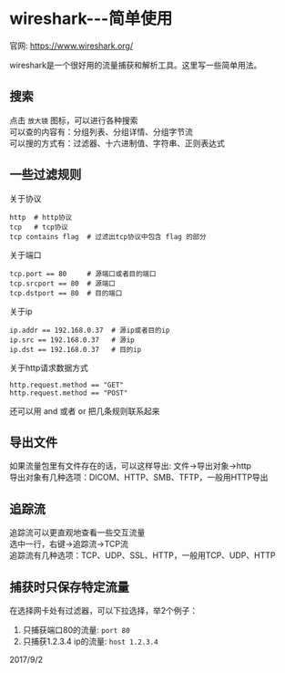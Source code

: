 # wireshark---简单使用

官网: https://www.wireshark.org/  

wireshark是一个很好用的流量捕获和解析工具。这里写一些简单用法。  


## 搜索
点击 `放大镜` 图标，可以进行各种搜索  
可以查的内容有：分组列表、分组详情、分组字节流  
可以搜的方式有：过滤器、十六进制值、字符串、正则表达式  


## 一些过滤规则
关于协议  
```
http  # http协议
tcp   # tcp协议
tcp contains flag  # 过滤出tcp协议中包含 flag 的部分
```

关于端口  
```
tcp.port == 80     # 源端口或者目的端口
tcp.srcport == 80  # 源端口
tcp.dstport == 80  # 目的端口
```

关于ip  
```
ip.addr == 192.168.0.37  # 源ip或者目的ip
ip.src == 192.168.0.37   # 源ip
ip.dst == 192.168.0.37   # 目的ip
```

关于http请求数据方式  
```
http.request.method == "GET"
http.request.method == "POST"
```

还可以用 and 或者 or 把几条规则联系起来  


## 导出文件
如果流量包里有文件存在的话，可以这样导出: 文件->导出对象->http  
导出对象有几种选项：DICOM、HTTP、SMB、TFTP，一般用HTTP导出  


## 追踪流
追踪流可以更直观地查看一些交互流量  
选中一行，右键->追踪流->TCP流  
追踪流有几种选项：TCP、UDP、SSL、HTTP，一般用TCP、UDP、HTTP  


## 捕获时只保存特定流量
在选择网卡处有过滤器，可以下拉选择，举2个例子：  
1. 只捕获端口80的流量: `port 80`
2. 只捕获1.2.3.4 ip的流量: `host 1.2.3.4`


2017/9/2  
